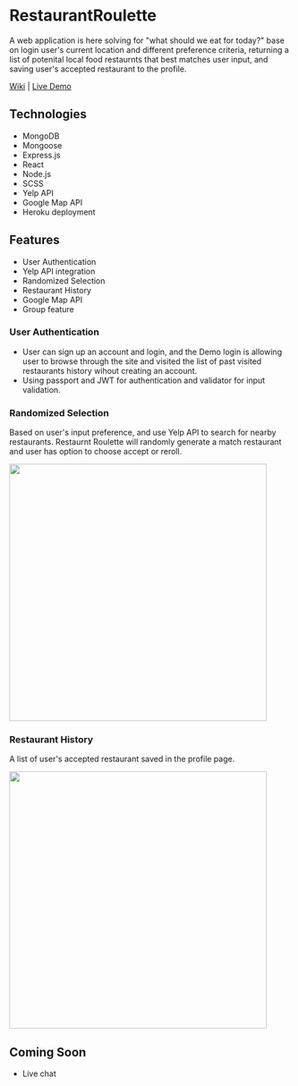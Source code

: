 # RestaurantRoulette

A web application is here solving for "what should we eat for today?" base on login user's current location and different preference criteria, returning a list of potenital local food restaurnts that best matches user input, and saving user's accepted restaurant to the profile.    

[Wiki](https://github.com/LeoYulinLi/RestaurantRoulette/wiki) | [Live Demo](https://rrc-app.herokuapp.com/) 

## Technologies
* MongoDB
* Mongoose 
* Express.js
* React
* Node.js 
* SCSS 
* Yelp API 
* Google Map API
* Heroku deployment 

## Features 
* User Authentication 
* Yelp API integration 
* Randomized Selection 
* Restaurant History 
* Google Map API
* Group feature

### User Authentication 
* User can sign up an account and login, and the Demo login is allowing user to browse through the site and visited the list of past visited restaurants history wihout creating an account. 
* Using passport and JWT for authentication and validator for input validation.

### Randomized Selection 
Based on user's input preference, and use Yelp API to search for nearby restaurants. Restaurnt Roulette will randomly generate a match restaurant and user has option to choose accept or reroll.

<img style="max-width: 100%;" height="460" src="https://restaurant-roulette-seeds.s3-us-west-1.amazonaws.com/accept-reroll-1.png">

### Restaurant History
A list of user's accepted restaurant saved in the profile page. 

<img style="max-width: 100%;" height="460" src="https://restaurant-roulette-seeds.s3-us-west-1.amazonaws.com/past-spin.png">

## Coming Soon 
* Live chat
